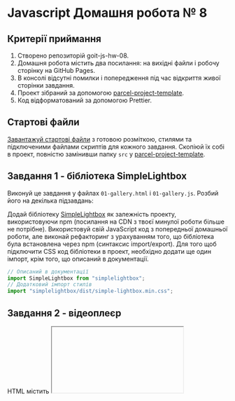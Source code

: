 # Javascript Домашня робота № 8

## Критерії приймання
1. Створено репозиторій goit-js-hw-08.
2. Домашня робота містить два посилання: на вихідні файли і робочу сторінку на GitHub Pages.
3. В консолі відсутні помилки і попередження під час відкриття живої сторінки завдання.
4. Проект зібраний за допомогою [parcel-project-template](https://github.com/goitacademy/parcel-project-template).
5. Код відформатований за допомогою Prettier.

## Стартові файли
[Завантажуй стартові файли](https://minhaskamal.github.io/DownGit/#/home?url=https://github.com/goitacademy/javascript-homework/tree/main/v2/08/src) з готовою розміткою, стилями та підключеними файлами скриптів для кожного завдання. Скопіюй їх собі в проект, повністю замінивши папку `src` у [parcel-project-template](https://github.com/goitacademy/parcel-project-template).

## Завдання 1 - бібліотека SimpleLightbox
Виконуй це завдання у файлах `01-gallery.html` і `01-gallery.js`. Розбий його на декілька підзавдань:

Додай бібліотеку [SimpleLightbox](https://simplelightbox.com/) як залежність проекту, використовуючи npm (посилання на CDN з твоєї минулої роботи більше не потрібне).
Використовуй свій JavaScript код з попередньої домашньої роботи, але виконай рефакторинг з урахуванням того, що бібліотека була встановлена через npm (синтаксис import/export).
Для того щоб підключити CSS код бібліотеки в проект, необхідно додати ще один імпорт, крім того, що описаний в документації.

``` javascript
// Описаний в документації
import SimpleLightbox from "simplelightbox";
// Додатковий імпорт стилів
import "simplelightbox/dist/simple-lightbox.min.css";
```

## Завдання 2 - відеоплеєр
HTML містить <iframe> з відео для Vimeo плеєра. Напиши скрипт, який буде зберігати поточний час відтворення відео у локальне сховище і, після перезавантаження сторінки, продовжувати відтворювати відео з цього часу.

``` javascript
<iframe
  id="vimeo-player"
  src="https://player.vimeo.com/video/236203659"
  width="640"
  height="360"
  frameborder="0"
  allowfullscreen
  allow="autoplay; encrypted-media"
></iframe>
```

Виконуй це завдання у файлах `02-video.html` і `02-video.js`. Розбий його на декілька підзавдань:

1. Ознайомся з [документацією](https://github.com/vimeo/player.js/#vimeo-player-api) бібліотеки Vimeo плеєра.
2. Додай бібліотеку як залежність проекту через npm.
3. Ініціалізуй плеєр у файлі скрипта як це описано в секції [pre-existing player](https://github.com/vimeo/player.js/#pre-existing-player), але враховуй, що у тебе плеєр доданий як npm пакет, а не через CDN.
4. Вивчи документацію методу [on()](https://github.com/vimeo/player.js/#onevent-string-callback-function-void) і почни відстежувати подію [timeupdate](https://github.com/vimeo/player.js/#events) - оновлення часу відтворення.
5. Зберігай час відтворення у локальне сховище. Нехай ключем для сховища буде рядок `"videoplayer-current-time"`.
6. Під час перезавантаження сторінки скористайся методом [setCurrentTime()](https://github.com/vimeo/player.js/#setcurrenttimeseconds-number-promisenumber-rangeerrorerror) з метою відновлення відтворення зі збереженої позиції.
7. Додай до проекту бібліотеку [lodash.throttle](https://www.npmjs.com/package/lodash.throttle) і зроби так, щоб час відтворення оновлювався у сховищі не частіше, ніж раз на секунду.

## Завдання 3 - форма зворотного зв'язку
HTML містить розмітку форми. Напиши скрипт, який буде зберігати значення полів у локальне сховище, коли користувач щось друкує.

```javascript
<form class="feedback-form" autocomplete="off">
  <label>
    Email
    <input type="email" name="email" autofocus />
  </label>
  <label>
    Message
    <textarea name="message" rows="8"></textarea>
  </label>
  <button type="submit">Submit</button>
</form>
```

Виконуй це завдання у файлах `03-feedback.html` і `03-feedback.js`. Розбий його на декілька підзавдань:

1. Відстежуй на формі подію `input`, і щоразу записуй у локальне сховище об'єкт з полями `email` і `message`, у яких зберігай поточні значення полів форми. Нехай ключем для сховища буде рядок `"feedback-form-state"`.
2. Під час завантаження сторінки перевіряй стан сховища, і якщо там є збережені дані, заповнюй ними поля форми. В іншому випадку поля повинні бути порожніми.
3. Під час сабміту форми очищуй сховище і поля форми, а також виводь у консоль об'єкт з полями `email`, `message` та їхніми поточними значеннями.
4. Зроби так, щоб сховище оновлювалось не частіше, ніж раз на 500 мілісекунд. Для цього додай до проекту і використовуй бібліотеку [lodash.throttle](https://www.npmjs.com/package/lodash.throttle).
